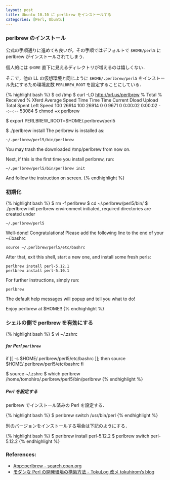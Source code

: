 ```yaml
---
layout: post
title: Ubuntu 10.10 に perlbrew をインストールする
categories: [Perl, Ubuntu]
---
```



### perlbrew のインストール

公式の手順通りに進めても良いが，その手順ではデフォルトで `$HOME/perl5` に perlbrew がインストールされてしまう．

個人的には `$HOME` 直下に見えるディレクトリが増えるのは嬉しくない．

そこで，他の LL の仮想環境と同じように `$HOME/.perlbrew/perl5` をインストール先にするため環境変数 `PERLBREW_ROOT` を設定することにしている．

{% highlight bash %}
$ cd /tmp
$ curl -LO http://xrl.us/perlbrew
  % Total    % Received % Xferd  Average Speed   Time    Time     Time  Current
                                 Dload  Upload   Total   Spent    Left  Speed
100 26914  100 26914    0     0   9671      0  0:00:02  0:00:02 --:--:-- 53084
$ chmod +x perlbrew

$ export PERLBREW_ROOT=$HOME/.perlbrew/perl5

$ ./perlbrew install
The perlbrew is installed as:

    ~/.perlbrew/perl5/bin/perlbrew

You may trash the downloaded /tmp/perlbrew from now on.

Next, if this is the first time you install perlbrew, run:

    ~/.perlbrew/perl5/bin/perlbrew init

And follow the instruction on screen.
{% endhighlight %}


### 初期化

{% highlight bash %}
$ rm -f perlbrew
$ cd ~/.perlbrew/perl5/bin/
$ ./perlbrew init
perlbrew environment initiated, required directories are created under

    ~/.perlbrew/perl5

Well-done! Congratulations! Please add the following line to the end
of your ~/.bashrc

    source ~/.perlbrew/perl5/etc/bashrc

After that, exit this shell, start a new one, and install some fresh
perls:

    perlbrew install perl-5.12.1
    perlbrew install perl-5.10.1

For further instructions, simply run:

    perlbrew

The default help messages will popup and tell you what to do!

Enjoy perlbrew at $HOME!!
{% endhighlight %}


### シェルの側で perlbrew を有効にする

{% highlight bash %}
$ vi ~/.zshrc

##### for Perl `perlbrew` #####
if [[ -s $HOME/.perlbrew/perl5/etc/bashrc ]]; then
    source $HOME/.perlbrew/perl5/etc/bashrc
fi

$ source ~/.zshrc
$ which perlbrew
/home/tomohiro/.perlbrew/perl5/bin/perlbrew
{% endhighlight %}


##### Perl を設定する

perlbrew でインストール済みの Perl を設定する．

{% highlight bash %}
$ perlbrew switch /usr/bin/perl
{% endhighlight %}

別のバージョンをインストールする場合は下記のようにする．

{% highlight bash %}
$ perlbrew install perl-5.12.2
$ perlbrew switch perl-5.12.2
{% endhighlight %}


### References:

- [App::perlbrew - search.cpan.org](http://search.cpan.org/dist/App-perlbrew/lib/App/perlbrew.pm)
- [モダンな Perl の開発環境の構築方法 - TokuLog 改メ tokuhirom’s blog](http://d.hatena.ne.jp/tokuhirom/20100716/perlenv)
